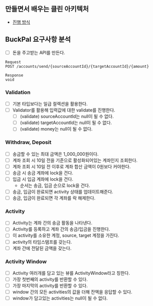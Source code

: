 ## 만들면서 배우는 클린 아키텍처
- [진행 방식](./HOWTO.md)  

## BuckPal 요구사항 분석
- [ ] 돈을 주고받는 API를 만든다.
```text
Request
POST /accounts/send/{sourceAccountId}/{targetAccountId}/{amount}

Response
void
```

### Validation
- [ ] 기본 타입보다는 일급 컬렉션을 활용한다.
- [ ] Validator를 활용해 입력값에 대한 validate를 진행한다.  
  - [ ] (validate) sourceAccountId는 null이 될 수 없다.  
  - [ ] (validate) targetAccountId는 null이 될 수 없다.  
  - [ ] (validate) money는 null이 될 수 없다.  

### Withdraw, Deposit
- [ ] 송금할 수 있는 최대 금액은 1_000_000원이다.
- [ ] 계좌 조회 시 10일 전을 기준으로 활성화되어있는 계좌인지 조회한다.  
- [ ] 계좌 조회 시 10일 전 이후로 계좌 합산 금액이 0원보다 커야한다.
- [ ] 송금 시 송금 계좌에 lock을 건다.  
- [ ] 입금 시 입금 계좌에 lock을 건다.  
  - 순서는 송금, 입금 순으로 lock을 건다.   
- [ ] 송금, 입금이 완료되면 activity 상태를 업데이트해준다.  
- [ ] 송금, 입금이 완료되면 각 계좌를 락 해제한다.

### Activity
- [ ] Activity는 계좌 간의 송금 활동을 나타낸다.   
- [ ] Activity를 등록하고 계좌 간의 송금/입금을 진행한다.  
- [ ] 이 activity를 소유한 계정, source, target 계정을 가진다.  
- [ ] activity의 타임스탬프를 갖는다.
- [ ] 계좌 간에 전달된 금액을 갖는다.  

### Activity Window
- [ ] Activity 여러개를 담고 있는 뷰를 ActivityWindow라고 칭한다.  
- [ ] 가장 첫번째의 activity를 반환할 수 있다. 
- [ ] 가장 마지막의 activity를 반환할 수 있다.
- [ ] window 간의 모든 activities의 값을 더해 잔액을 응답할 수 있다.  
- [ ] window가 담고있는 activities는 null이 될 수 없다.  
